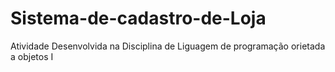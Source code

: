 # Sistema-de-cadastro-de-Loja
Atividade Desenvolvida na Disciplina de Liguagem de programação orietada a objetos I

